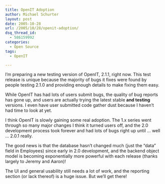 ```yaml
---
title: OpenIT Adoption
author: Michael Schurter
layout: post
date: 2005-10-28
url: /2005/10/28/openit-adoption/
dsq_thread_id:
  - 586159992
categories:
  - Open Source
tags:
  - OpenIT

---
```

I&#8217;m preparing a new testing version of OpenIT, 2.1.1, right now. This test release is unique because the majority of bugs it fixes were found by people testing 2.1.0 and providing enough details to make fixing them easy.

While OpenIT has had lots of users submit bugs, the quality of bug reports has gone up, and users are actually trying the latest stable **and testing** versions. I even have user submitted code gather dust because I haven&#8217;t had time to look at yet.

I think OpenIT is slowly gaining some real adoption. The 1.x series went through so many major changes I think it turned users off, and the 2.0 development process took forever and had lots of bugs right up until &#8230; well &#8230; 2.0.1 really.

The good news is that the database hasn&#8217;t changed much (just the &#8220;data&#8221; field in Employees) since early in 2.0 development, and the backend object model is becoming exponentially more powerful with each release (thanks largely to Jeremy and Aaron)!

The UI and general usability still needs a lot of work, and the reporting section (or lack thereof) is a huge issue. But we&#8217;ll get there!